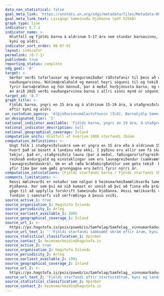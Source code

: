 ```yaml
---
data_non_statistical: false
goal_meta_link: 'https://unstats.un.org/sdgs/metadata/files/Metadata-08-07-01.pdf'
goal_meta_link_text: Lýsigögn Sameinuðu Þjóðanna (pdf 525kB)
graph_type: line
indicator: 8.7.1
indicator_name: >-
  Hlutfall og fjöldi barna á aldrinum 5-17 ára sem stundar barnavinnu, eftir
  kyni og aldri.
indicator_sort_order: 08-07-01
layout: indicator
permalink: /8-7-1/
published: true
reporting_status: complete
sdg_goal: '8'
target: >-
  Gerðar verði tafarlausar og árangursmiðaðar ráðstafanir til þess að útrýma
  nauðungarvinnu. Nútímaþrælahald og mansal heyri sögunni til og tekið verði
  fyrir barnaþrælkun og hún bönnuð, þar á meðal herþjónusta barna, og eigi síðar
  en árið 2025 verði nauðungarvinna barna í allri sinni mynd úr sögunni.
target_id: '8.7'
graph_title: >-
  Fjöldi barna, yngri en 15 ára og á aldrinum 15-19 ára, á staðgreiðsluskrá,
  eftir kyni og aldri
un_custodian_agency: 'Alþjóðavinnumálastofnunin (ILO), Barnahjálp Sameinuðu Þjóðanna (UNICEF)'
un_designated_tier: '2'
national_indicator_available: 'Fjöldi barna, yngri en 19 ára, á staðgreiðsluskrá, eftir kyni og aldri'
national_indicator_description: null
national_geographical_coverage: Ísland
computation_units: Hlutfall af hverjum 1000 starfandi íbúum
computation_definitions: >-
  Ungt fólk í staðgreiðsluskrá sem er yngra en 15 ára eða á aldrinum 15-19 ára,
  hvort það sé búsett á landinu eða ekki. Í þýðinu eru allir sem fá skattskyldar
  tekjur, það er, staðgreiðsla launa (þar á meðal, fæðingarorlofsgreiðslur),
  reiknað endurgjald og einstaklingar sem eru launagreiðendur (samkvæmt
  launagreiðendaskrá). Um er að ræða bráðabirgðatölur sem geta tekið  breytingum
  yfir tíma þar sem gæði grunngagna eru betri fyrir nýrri ár.
computation_calculations: (Fjöldi starfandi barna / Fjöldi starfandi íbúa) * 1.000.
comments_limitations: >-
  Þessi mælikvarði er notaður sem nálgun á heimsmarkmiðamælikvarða Sameinuðu
  Þjóðanna. Þar sem því má við komast er unnið að því að finna eða þróa íslensk
  gögn til að uppfylla forskrift Sameinuðu Þjóðanna. Þessi mælikvarði var
  fundinn í samstarfi við sérfræðinga á þessu sviði.
source_active_1: true
source_organisation_1: Hagstofa Íslands
source_periodicity_1: Árleg
source_earliest_available_1: 2005
source_geographical_coverage_1: Ísland
source_url_1: >-
  https://px.hagstofa.is/pxis/pxweb/is/Samfelag/Samfelag__vinnumarkadur__vinnuaflskraargogn/VIN10003.px/
source_url_text_1: '''Fjöldi starfandi samkvæmt skrám eftir árum, kyni, aldri og bakgrunni'''
source_statistical_classification_1: Opinber
source_contact_1: heimsmarkmidin@hagstofa.is
source_active_2: true
source_organisation_2: Hagstofa Íslands
source_periodicity_2: Árleg
source_earliest_available_2: 1991
source_geographical_coverage_2: Ísland
source_url_2: >-
  https://px.hagstofa.is/pxis/pxweb/is/Samfelag/Samfelag__vinnumarkadur__vinnumarkadsrannsokn__3_arstolur/VIN01101.px
source_url_text_2: 'Fjöldi starfandi eftir starfsstéttum, kyni og landssvæðum'
source_statistical_classification_2: Opinber
source_contact_2: heimsmarkmidin@hagstofa.is
---
```

